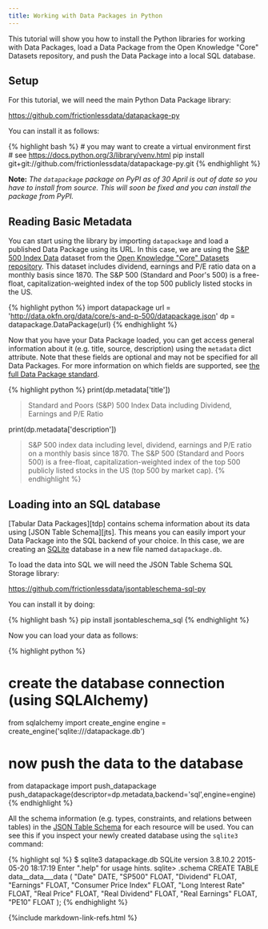 ```yaml
---
title: Working with Data Packages in Python
---
```


This tutorial will show you how to install the Python libraries for
working with Data Packages, load a Data Package from the Open
Knowledge "Core" Datasets repository, and push the Data Package into a
local SQL database.

## Setup 

For this tutorial, we will need the main Python Data Package library:

<https://github.com/frictionlessdata/datapackage-py>

You can install it as follows:

{% highlight bash %}
# you may want to create a virtual environment first
# see https://docs.python.org/3/library/venv.html
pip install git+git://github.com/frictionlessdata/datapackage-py.git
{% endhighlight %}

**Note:** *The `datapackage` package on PyPI as of 30 April is out of date so
you have to install from source. This will soon be fixed and you can install
the package from PyPI.*

## Reading Basic Metadata

You can start using the library by importing `datapackage` and load a
published Data Package using its URL.  In this case, we are using the
[S&P 500 Index Data](http://data.okfn.org/data/core/s-and-p-500)
dataset from the
[Open Knowledge "Core" Datasets repository](http://data.okfn.org/data).
This dataset includes dividend, earnings and P/E ratio data on a
monthly basis since 1870. The S&P 500 (Standard and Poor's 500) is a
free-float, capitalization-weighted index of the top 500 publicly
listed stocks in the US.

{% highlight python %}
import datapackage
url = 'http://data.okfn.org/data/core/s-and-p-500/datapackage.json'
dp = datapackage.DataPackage(url)
{% endhighlight %}

Now that you have your Data Package loaded, you can get access general
information about it (e.g. title, source, description) using the
`metadata` dict attribute.  Note that these fields are optional and
may not be specified for all Data Packages.  For more information on
which fields are supported, see
[the full Data Package standard](http://dataprotocols.org/data-packages/#metadata).

{% highlight python %}
print(dp.metadata['title'])
> Standard and Poors (S&P) 500 Index Data including Dividend, Earnings and P/E Ratio 

print(dp.metadata['description'])
> S&P 500 index data including level, dividend, earnings and P/E ratio on a monthly basis since 1870. The S&P 500 (Standard and Poors 500) is a free-float, capitalization-weighted index of the top 500 publicly listed stocks in the US (top 500 by market cap).
{% endhighlight %}

## Loading into an SQL database 

[Tabular Data Packages][tdp] contains schema information about its data using [JSON Table Schema][jts]. This means you can easily import your Data Package into the SQL backend of your choice. In this case, we are creating an [SQLite](http://sqlite.org/) database in a new file named `datapackage.db`.

To load the data into SQL we will need the JSON Table Schema SQL Storage library:

<https://github.com/frictionlessdata/jsontableschema-sql-py>

You can install it by doing:

{% highlight bash %}
pip install jsontableschema_sql
{% endhighlight %}

Now you can load your data as follows:

{% highlight python %}
# create the database connection (using SQLAlchemy)
from sqlalchemy import create_engine
engine = create_engine('sqlite:///datapackage.db')

# now push the data to the database
from datapackage import push_datapackage
push_datapackage(descriptor=dp.metadata,backend='sql',engine=engine)
{% endhighlight %}

All the schema information (e.g. types, constraints, and relations between tables) in the [JSON Table Schema](/guides/json-table-schema/) for each resource will be used. You can see this if you inspect your newly created database using the `sqlite3` command:

{% highlight sql %}
$ sqlite3 datapackage.db 
SQLite version 3.8.10.2 2015-05-20 18:17:19
Enter ".help" for usage hints.
sqlite> .schema
CREATE TABLE data__data___data (
	"Date" DATE, 
	"SP500" FLOAT, 
	"Dividend" FLOAT, 
	"Earnings" FLOAT, 
	"Consumer Price Index" FLOAT, 
	"Long Interest Rate" FLOAT, 
	"Real Price" FLOAT, 
	"Real Dividend" FLOAT, 
	"Real Earnings" FLOAT, 
	"PE10" FLOAT
);
{% endhighlight %}

{%include markdown-link-refs.html %}


